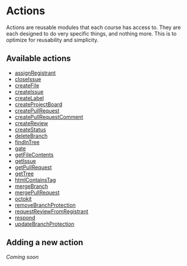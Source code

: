 # Actions

Actions are reusable modules that each course has access to. They are each designed to do very specific things, and nothing more. This is to optimize for reusability and simplicity.

## Available actions

<!-- START_ACTIONS_LIST -->
- [assignRegistrant](./assignRegistrant)
- [closeIssue](./closeIssue)
- [createFile](./createFile)
- [createIssue](./createIssue)
- [createLabel](./createLabel)
- [createProjectBoard](./createProjectBoard)
- [createPullRequest](./createPullRequest)
- [createPullRequestComment](./createPullRequestComment)
- [createReview](./createReview)
- [createStatus](./createStatus)
- [deleteBranch](./deleteBranch)
- [findInTree](./findInTree)
- [gate](./gate)
- [getFileContents](./getFileContents)
- [getIssue](./getIssue)
- [getPullRequest](./getPullRequest)
- [getTree](./getTree)
- [htmlContainsTag](./htmlContainsTag)
- [mergeBranch](./mergeBranch)
- [mergePullRequest](./mergePullRequest)
- [octokit](./octokit)
- [removeBranchProtection](./removeBranchProtection)
- [requestReviewFromRegistrant](./requestReviewFromRegistrant)
- [respond](./respond)
- [updateBranchProtection](./updateBranchProtection)

<!-- END_ACTIONS_LIST -->

## Adding a new action

_Coming soon_
